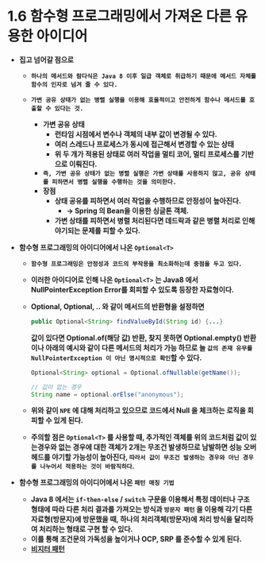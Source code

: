 # **1.6 함수형 프로그래밍에서 가져온 다른 유용한 아이디어**

- **집고 넘어갈 점으로**
    - **`하나의 메서드와 람다식은 Java 8 이후 일급 객체로 취급하기 때문에 메서드 자체를 함수의 인자로 넘겨 줄 수 있다.`**
    
    - **`가변 공유 상태가 없는 병렬 실행을 이용해 효율적이고 안전하게 함수나 메서드를 호출할 수 있다는 것.`**
        - **가변 공유 상태**
            - **런타임 시점에서 변수나 객체의 내부 값이 변경될 수 있다.**
            - **여러 스레드나 프로세스가 동시에 접근해서 변경할 수 있는 상태**
            - **위 두 개가 적용된 상태로 여러 작업을 멀티 코어, 멀티 프로세스를 기반으로 이뤄진다.**
        - **`즉, 가변 공유 상태가 없는 병렬 실행은 가변 상태를 사용하지 않고, 공유 상태를 피하면서 병렬 실행을 수행하는 것을 의미한다.`**
        - **장점**
            - **상태 공유를 피하면서 여러 작업을 수행하므로 안정성이 높아진다.**
                - **→ Spring 의 Bean을 이용한 싱글톤 객체.**
            - **가변 상태를 피하면서 병렬 처리된다면 데드락과 같은 병렬 처리로 인해 야기되는 문제를 피할 수 있다.**

- **함수형 프로그래밍의 아이디어에서 나온 `Optional<T>`**
    - **`함수형 프로그래밍은 안정성과 코드의 부작용을 최소화하는데 중점을 두고 있다.`**
    - **이러한 아이디어로 인해 나온 `Optional<T>` 는 Java8 에서 NullPointerException Error를 회피할 수 있도록 등장한 자료형이다.**
    
    - **Optional<String>, Optional<QueryResDto>, .. 와 같이 메서드의 반환형을 설정하면**
        
        ```java
        public Optional<String> findValueById(String id) {...}
        ```
        
        **값이 있다면 Optional.of(해당 값) 반환, 찾지 못하면 Optional.empty() 반환이나 아래의 예시와 같이 다른 메서드의 처리가 가능 하므로 늘 `값의 존재 유무를 NullPointerException 이 아닌 명시적으로 확인`할 수 있다.**
        
        ```java
        Optional<String> optional = Optional.ofNullable(getName());
        
        // 값이 없는 경우
        String name = optional.orElse("anonymous"); 
        ```
        
    
    - **위와 같이 `NPE` 에 대해 처리하고 있으므로 코드에서 Null 을 체크하는 로직을 회피할 수 있게 된다.**
    - **주의할 점은 `Optional<T>` 를 사용할 때, 추가적인 객체를 위의 코드처럼 값이 있는경우와 없는 경우에 대한 객체가 2개는 무조건 발생하므로 남발하면 성능 오버헤드를 야기할 가능성이 높아진다, `따라서 값이 무조건 발생하는 경우와 아닌 경우를 나누어서 적용하는 것이 바람직하다`.**

- **함수형 프로그래밍의 아이디어에서 나온 `패턴 매칭 기법`**
    - **Java 8 에서는 `if-then-else` / `switch` 구문을 이용해서 특정 데이터나 구조 형태에 따라 다른 처리 결과를 가져오는 방식과 `방문자 패턴` 을 이용해 각기 다른 자료형(방문지)에 방문했을 때, 하나의 처리객체(방문자)에 처리 방식을 달리하여 처리하는 형태로 구현 할 수 있다.**
    - **이를 통해 조건문의 가독성을 높이거나 OCP, SRP 를 준수할 수 있게 된다.**
    - **[**비지터 패턴**](https://www.notion.so/58b51907c46044ee8d640c9b99abecb9?pvs=21)**
